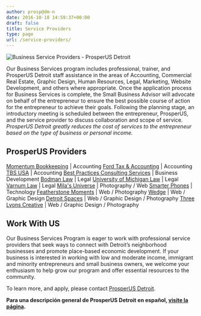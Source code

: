 ```yaml
---
author: prosp@dm-n
date: 2016-10-18 14:59:37+00:00
draft: false
title: Service Providers
type: page
url: /service-providers/
---
```


![Business Service Providers - ProsperUS Detroit](http://localhost:1313/wp-content/uploads/2016/10/Service-Providers.png)


Our Business Services program includes professional, trainer, and ProsperUS Detroit staff assistance in the areas of Accounting, Commercial Real Estate, Graphic Design, Human Resources, Legal, Marketing, Website Development, and others where appropriate. Once the application process for Business Services is complete, the Small Business Advisor will advocate on behalf of the entrepreneur to ensure the best possible course of action for the entrepreneur to achieve their goals. Following the planning stage, an introductory meeting is scheduled between the entrepreneur, ProsperUS, and the service provider to discuss collaboration and scope of service. _ProsperUS Detroit greatly reduces the cost of services to the entrepreneur based on the type of business or personal income._


## ProsperUS Providers


[Momentum Bookkeeping](https://www.facebook.com/MomentumBookkeeping/) | Accounting
[Ford Tax & Accounting](http://www.fordtaxandaccounting.com/) | Accounting
[TBS USA](https://benitaltyler.wordpress.com/) | Accounting
[Best Practices Consulting Services](http://www.bestpracticesconsultingservices.com/) | Business Development
[Bodman Law](http://www.bodmanlaw.com/) | Legal
[University of Michigan Law](https://www.law.umich.edu/Pages/default.aspx) | Legal
[Varnum Law](http://www.varnumlaw.com/) | Legal
[Mila's Universe](https://milasuniverse.wordpress.com/photography/) | Photography / Web
[Smarter Phones](http://smarterphones.net/) | Technology
[Featherstone Moments](http://www.fsmoments.com/) | Web / Photography
[Wedge](http://wedgedetroit.com/) | Web / Graphic Design
[Detroit Spaces](http://detroitspaces.com/) | Web / Graphic Design / Photography
[Three Lyons Creative](http://www.threelyonscreative.com/) | Web / Graphic Design / Photography


## Work With US


Our Business Services Program is eager to work with professional service providers that seek ways to connect with Detroit’s neighborhood businesses and promote place-based economic development. If your business is interested in working with low and moderate income, immigrant and minority entrepreneurs and small business owners, we welcome your enthusiasm to help grow our program and offer essential resources to the community.

To learn more, and apply, please contact [ProsperUS Detroit](http://localhost:1313/contact-us/).

**Para una descripción general de ProsperUS Detroit en español, [visite la página](http://localhost:1313/informacion-en-espanol/).**
